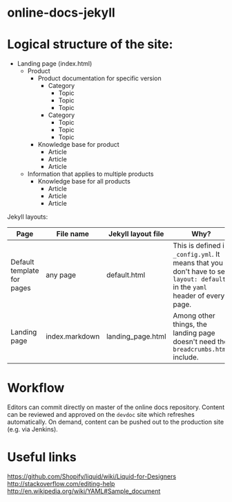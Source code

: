 online-docs-jekyll
==================

# Logical structure of the site:

* Landing page (index.html)
    * Product
        * Product documentation for specific version
            * Category
                * Topic
                * Topic
                * Topic
            * Category
                * Topic
                * Topic
                * Topic
        * Knowledge base for product
            * Article
            * Article
            * Article
    * Information that applies to multiple products
        * Knowledge base for all products
            * Article
            * Article
            * Article

Jekyll layouts:

| Page | File name | Jekyll layout file | Why? |
| --- | --- | --- | --- |
| Default template for pages | any page |  default.html | This is defined in `_config.yml`. It means that you don't have to set `layout: default` in the `yaml` header of every page. |
| Landing page | index.markdown | landing_page.html | Among other things, the landing page doesn't need the `breadcrumbs.html` include. |

# Workflow

Editors can commit directly on master of the online docs repository. Content can be reviewed and approved on the `devdoc` site which refreshes automatically. On demand, content can be pushed out to the production site (e.g. via Jenkins).

# Useful links

https://github.com/Shopify/liquid/wiki/Liquid-for-Designers
http://stackoverflow.com/editing-help
http://en.wikipedia.org/wiki/YAML#Sample_document
